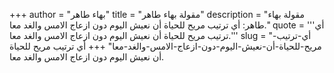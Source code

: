 +++
author = "بهاء طاهر"
title = "مقولة بهاء طاهر"
description = "مقولة بهاء طاهر: أي ترتيب مريح للحياة أن نعيش اليوم دون ازعاج الامس والغد معا."
quote = '''أي ترتيب مريح للحياة أن نعيش اليوم دون ازعاج الامس والغد معا.'''
slug = "أي-ترتيب-مريح-للحياة-أن-نعيش-اليوم-دون-ازعاج-الامس-والغد-معا"
+++
أي ترتيب مريح للحياة أن نعيش اليوم دون ازعاج الامس والغد معا.
